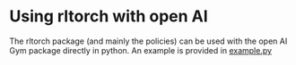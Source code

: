 # Using rltorch with open AI

The rltorch package (and mainly the policies) can be used with the open AI Gym package directly in python. An example is provided in [example.py](../openaigym/example.py)